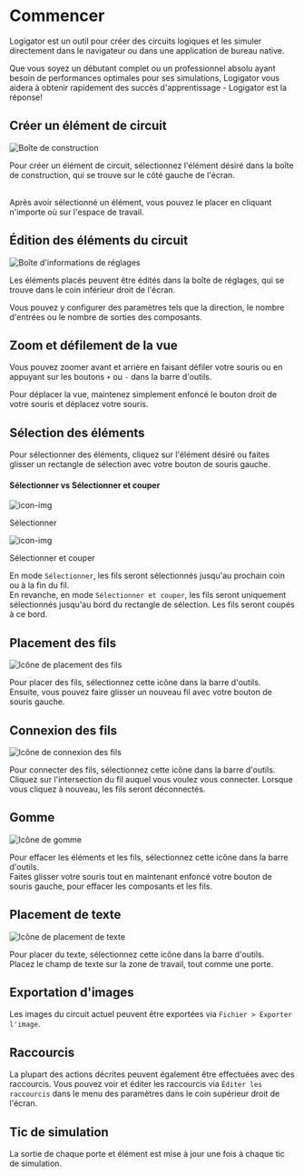 # Commencer

Logigator est un outil pour créer des circuits logiques et les simuler directement dans le navigateur ou dans une application de bureau native.

Que vous soyez un débutant complet ou un professionnel absolu ayant besoin de performances optimales pour ses simulations, Logigator vous aidera à obtenir rapidement des succès d'apprentissage - Logigator est la réponse!

## Créer un élément de circuit

<div class="rows">

![Boîte de construction](assets/help/construction-box.jpg)

<div class="margin-left">

Pour créer un élément de circuit, sélectionnez l'élément désiré dans la boîte de construction, qui se trouve sur le côté gauche de l'écran.
<br><br>

Après avoir sélectionné un élément, vous pouvez le placer en cliquant n'importe où sur l'espace de travail.

</div>
</div>

## Édition des éléments du circuit

<div class="rows">

![Boîte d'informations de réglages](assets/help/settings-info-box.jpg)

<div class="margin-left">

Les éléments placés peuvent être édités dans la boîte de réglages, qui se trouve dans le coin inférieur droit de l'écran.

Vous pouvez y configurer des paramètres tels que la direction, le nombre d'entrées ou le nombre de sorties des composants.

</div>
</div>

## Zoom et défilement de la vue

Vous pouvez zoomer avant et arrière en faisant défiler votre souris ou en appuyant sur les boutons `+` ou `-` dans la barre d'outils.

Pour déplacer la vue, maintenez simplement enfoncé le bouton droit de votre souris et déplacez votre souris.

## Sélection des éléments

Pour sélectionner des éléments, cliquez sur l'élément désiré ou faites glisser un rectangle de sélection avec votre bouton de souris gauche.

#### Sélectionner vs Sélectionner et couper

<div class="rows align-center margin-bottom">
	<img src="assets/icons/dark/selection1.svg" title="icon-img" />
	<p class="margin-left">Sélectionner</p>
</div>
<div class="rows align-center margin-bottom">
	<img src="assets/icons/dark/selection_cut.svg" title="icon-img" />
	<p class="margin-left">Sélectionner et couper</p>
</div>

En mode `Sélectionner`, les fils seront sélectionnés jusqu'au prochain coin ou à la fin du fil.<br>
En revanche, en mode `Sélectionner et couper`, les fils seront uniquement sélectionnés jusqu'au bord du rectangle de sélection. Les fils seront coupés à ce bord.

## Placement des fils

<div class="rows align-center">

![Icône de placement des fils](assets/icons/dark/connection.svg 'icon-img')

<div class="margin-left">
Pour placer des fils, sélectionnez cette icône dans la barre d'outils.
</div>
</div>
Ensuite, vous pouvez faire glisser un nouveau fil avec votre bouton de souris gauche.

## Connexion des fils

<div class="rows align-center">

![Icône de connexion des fils](assets/icons/dark/connect_wire.svg 'icon-img')

<div class="margin-left">
Pour connecter des fils, sélectionnez cette icône dans la barre d'outils.
</div>
</div>
Cliquez sur l'intersection du fil auquel vous voulez vous connecter. Lorsque vous cliquez à nouveau, les fils seront déconnectés.

## Gomme

<div class="rows align-center">

![Icône de gomme](assets/icons/dark/eraser.svg 'icon-img')

<div class="margin-left">
Pour effacer les éléments et les fils, sélectionnez cette icône dans la barre d'outils.
</div>
</div>
Faites glisser votre souris tout en maintenant enfoncé votre bouton de souris gauche, pour effacer les composants et les fils.

## Placement de texte

<div class="rows align-center">

![Icône de placement de texte](assets/icons/dark/text.svg 'icon-img')

<div class="margin-left">
Pour placer du texte, sélectionnez cette icône dans la barre d'outils.
</div>
</div>
Placez le champ de texte sur la zone de travail, tout comme une porte.

## Exportation d'images

Les images du circuit actuel peuvent être exportées via `Fichier > Exporter l'image`.

## Raccourcis

La plupart des actions décrites peuvent également être effectuées avec des raccourcis. Vous pouvez voir et éditer les raccourcis via `Éditer les raccourcis` dans le menu des paramètres dans le coin supérieur droit de l'écran.

## Tic de simulation

La sortie de chaque porte et élément est mise à jour une fois à chaque tic de simulation.
